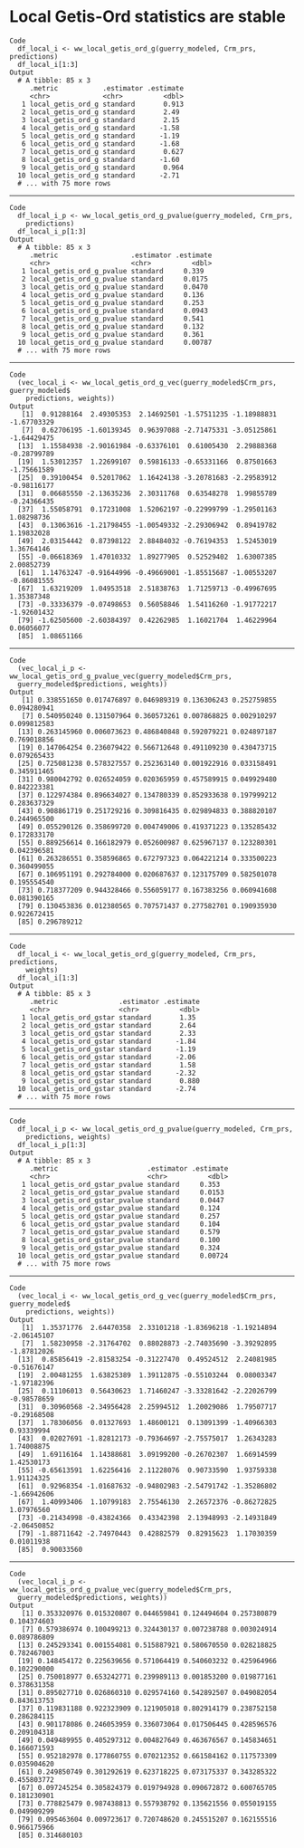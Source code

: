 # Local Getis-Ord statistics are stable

    Code
      df_local_i <- ww_local_getis_ord_g(guerry_modeled, Crm_prs, predictions)
      df_local_i[1:3]
    Output
      # A tibble: 85 x 3
         .metric           .estimator .estimate
         <chr>             <chr>          <dbl>
       1 local_getis_ord_g standard       0.913
       2 local_getis_ord_g standard       2.49 
       3 local_getis_ord_g standard       2.15 
       4 local_getis_ord_g standard      -1.58 
       5 local_getis_ord_g standard      -1.19 
       6 local_getis_ord_g standard      -1.68 
       7 local_getis_ord_g standard       0.627
       8 local_getis_ord_g standard      -1.60 
       9 local_getis_ord_g standard       0.964
      10 local_getis_ord_g standard      -2.71 
      # ... with 75 more rows

---

    Code
      df_local_i_p <- ww_local_getis_ord_g_pvalue(guerry_modeled, Crm_prs,
        predictions)
      df_local_i_p[1:3]
    Output
      # A tibble: 85 x 3
         .metric                  .estimator .estimate
         <chr>                    <chr>          <dbl>
       1 local_getis_ord_g_pvalue standard     0.339  
       2 local_getis_ord_g_pvalue standard     0.0175 
       3 local_getis_ord_g_pvalue standard     0.0470 
       4 local_getis_ord_g_pvalue standard     0.136  
       5 local_getis_ord_g_pvalue standard     0.253  
       6 local_getis_ord_g_pvalue standard     0.0943 
       7 local_getis_ord_g_pvalue standard     0.541  
       8 local_getis_ord_g_pvalue standard     0.132  
       9 local_getis_ord_g_pvalue standard     0.361  
      10 local_getis_ord_g_pvalue standard     0.00787
      # ... with 75 more rows

---

    Code
      (vec_local_i <- ww_local_getis_ord_g_vec(guerry_modeled$Crm_prs, guerry_modeled$
        predictions, weights))
    Output
       [1]  0.91288164  2.49305353  2.14692501 -1.57511235 -1.18988831 -1.67703329
       [7]  0.62706195 -1.60139345  0.96397088 -2.71475331 -3.05125861 -1.64429475
      [13]  1.15584938 -2.90161984 -0.63376101  0.61005430  2.29888368 -0.28799789
      [19]  1.53012357  1.22699107  0.59816133 -0.65331166  0.87501663 -1.75661589
      [25]  0.39100454  0.52017062  1.16424138 -3.20781683 -2.29583912 -0.98116177
      [31]  0.06685550 -2.13635236  2.30311768  0.63548278  1.99855789 -0.24366435
      [37]  1.55058791  0.17231008  1.52062197 -0.22999799 -1.29501163  1.08298736
      [43]  0.13063616 -1.21798455 -1.00549332 -2.29306942  0.89419782  1.19832028
      [49]  2.03154442  0.87398122  2.88484032 -0.76194353  1.52453019  1.36764146
      [55] -0.06618369  1.47010332  1.89277905  0.52529402  1.63007385  2.00852739
      [61]  1.14763247 -0.91644996 -0.49669001 -1.85515687 -1.00553207 -0.86081555
      [67]  1.63219209  1.04953518  2.51838763  1.71259713 -0.49967695  1.35387348
      [73] -0.33336379 -0.07498653  0.56058846  1.54116260 -1.91772217 -1.92601432
      [79] -1.62505600 -2.60384397  0.42262985  1.16021704  1.46229964  0.06056077
      [85]  1.08651166

---

    Code
      (vec_local_i_p <- ww_local_getis_ord_g_pvalue_vec(guerry_modeled$Crm_prs,
      guerry_modeled$predictions, weights))
    Output
       [1] 0.338551650 0.017476897 0.046989319 0.136306243 0.252759855 0.094280941
       [7] 0.540950240 0.131507964 0.360573261 0.007868825 0.002910297 0.099812583
      [13] 0.263145960 0.006073623 0.486840848 0.592079221 0.024897187 0.769018856
      [19] 0.147064254 0.236079422 0.566712648 0.491109230 0.430473715 0.079265433
      [25] 0.725081238 0.578327557 0.252363140 0.001922916 0.033158491 0.345911465
      [31] 0.980042792 0.026524059 0.020365959 0.457589915 0.049929480 0.842223381
      [37] 0.122974384 0.896634027 0.134780339 0.852933638 0.197999212 0.283637329
      [43] 0.908861719 0.251729216 0.309816435 0.029894833 0.388820107 0.244965500
      [49] 0.055290126 0.358699720 0.004749006 0.419371223 0.135285432 0.172833170
      [55] 0.889256614 0.166182979 0.052600987 0.625967137 0.123280301 0.042396581
      [61] 0.263286551 0.358596865 0.672797323 0.064221214 0.333500223 0.360499055
      [67] 0.106951191 0.292784000 0.020687637 0.123175709 0.582501078 0.195554540
      [73] 0.718377209 0.944328466 0.556059177 0.167383256 0.060941608 0.081390165
      [79] 0.130453836 0.012380565 0.707571437 0.277582701 0.190935930 0.922672415
      [85] 0.296789212

---

    Code
      df_local_i <- ww_local_getis_ord_g(guerry_modeled, Crm_prs, predictions,
        weights)
      df_local_i[1:3]
    Output
      # A tibble: 85 x 3
         .metric               .estimator .estimate
         <chr>                 <chr>          <dbl>
       1 local_getis_ord_gstar standard       1.35 
       2 local_getis_ord_gstar standard       2.64 
       3 local_getis_ord_gstar standard       2.33 
       4 local_getis_ord_gstar standard      -1.84 
       5 local_getis_ord_gstar standard      -1.19 
       6 local_getis_ord_gstar standard      -2.06 
       7 local_getis_ord_gstar standard       1.58 
       8 local_getis_ord_gstar standard      -2.32 
       9 local_getis_ord_gstar standard       0.880
      10 local_getis_ord_gstar standard      -2.74 
      # ... with 75 more rows

---

    Code
      df_local_i_p <- ww_local_getis_ord_g_pvalue(guerry_modeled, Crm_prs,
        predictions, weights)
      df_local_i_p[1:3]
    Output
      # A tibble: 85 x 3
         .metric                      .estimator .estimate
         <chr>                        <chr>          <dbl>
       1 local_getis_ord_gstar_pvalue standard     0.353  
       2 local_getis_ord_gstar_pvalue standard     0.0153 
       3 local_getis_ord_gstar_pvalue standard     0.0447 
       4 local_getis_ord_gstar_pvalue standard     0.124  
       5 local_getis_ord_gstar_pvalue standard     0.257  
       6 local_getis_ord_gstar_pvalue standard     0.104  
       7 local_getis_ord_gstar_pvalue standard     0.579  
       8 local_getis_ord_gstar_pvalue standard     0.100  
       9 local_getis_ord_gstar_pvalue standard     0.324  
      10 local_getis_ord_gstar_pvalue standard     0.00724
      # ... with 75 more rows

---

    Code
      (vec_local_i <- ww_local_getis_ord_g_vec(guerry_modeled$Crm_prs, guerry_modeled$
        predictions, weights))
    Output
       [1]  1.35371776  2.64470358  2.33101218 -1.83696218 -1.19214894 -2.06145107
       [7]  1.58230958 -2.31764702  0.88028873 -2.74035690 -3.39292895 -1.87812026
      [13]  0.85856419 -2.81583254 -0.31227470  0.49524512  2.24081985 -0.51676147
      [19]  2.00481255  1.63825389  1.39112875 -0.55103244  0.08003347 -1.97182396
      [25]  0.11106013  0.56430623  1.71460247 -3.33281642 -2.22026799 -0.98578659
      [31]  0.30960568 -2.34956428  2.25994512  1.20029086  1.79507717 -0.29168508
      [37]  1.78306056  0.01327693  1.48600121  0.13091399 -1.40966303  0.93339994
      [43]  0.02027691 -1.82812173 -0.79364697 -2.75575017  1.26343283  1.74008875
      [49]  1.69116164  1.14388681  3.09199200 -0.26702307  1.66914599  1.42530173
      [55] -0.65613591  1.62256416  2.11228076  0.90733590  1.93759338  1.91124325
      [61]  0.92968354 -1.01687632 -0.94802983 -2.54791742 -1.35286802 -1.66942606
      [67]  1.40993406  1.10799183  2.75546130  2.26572376 -0.86272825  1.07976560
      [73] -0.21434998 -0.43824366  0.43342398  2.13948993 -2.14931849 -2.06450852
      [79] -1.88711642 -2.74970443  0.42882579  0.82915623  1.17030359  0.01011938
      [85]  0.90033560

---

    Code
      (vec_local_i_p <- ww_local_getis_ord_g_pvalue_vec(guerry_modeled$Crm_prs,
      guerry_modeled$predictions, weights))
    Output
       [1] 0.353320976 0.015320807 0.044659841 0.124494604 0.257380879 0.104374603
       [7] 0.579386974 0.100499213 0.324430137 0.007238788 0.003024914 0.089786809
      [13] 0.245293341 0.001554081 0.515887921 0.580670550 0.028218825 0.782467003
      [19] 0.148454172 0.225639656 0.571064419 0.540603232 0.425964966 0.102290000
      [25] 0.750018977 0.653242771 0.239989113 0.001853200 0.019877161 0.378631358
      [31] 0.895027710 0.026860310 0.029574160 0.542892507 0.049082054 0.843613753
      [37] 0.119831188 0.922323909 0.121905018 0.802914179 0.238752158 0.286284115
      [43] 0.901178086 0.246053959 0.336073064 0.017506445 0.428596576 0.209104318
      [49] 0.049489955 0.405297312 0.004827649 0.463676567 0.145834651 0.166071593
      [55] 0.952182978 0.177860755 0.070212352 0.661584162 0.117573309 0.035904620
      [61] 0.249850749 0.301292619 0.623718225 0.073175337 0.343285322 0.455803772
      [67] 0.097245254 0.305824379 0.019794928 0.090672872 0.600765705 0.181230901
      [73] 0.778825479 0.987438813 0.557938792 0.135621556 0.055019155 0.049909299
      [79] 0.095463604 0.009723617 0.720748620 0.245515207 0.162155516 0.966175966
      [85] 0.314680103

